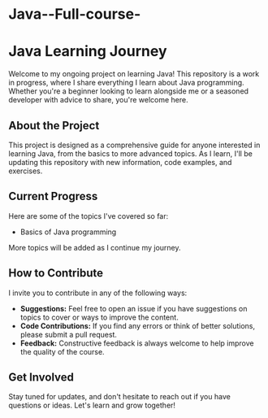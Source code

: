 # Java--Full-course-

# Java Learning Journey

Welcome to my ongoing project on learning Java! This repository is a work in progress, where I share everything I learn about Java programming. Whether you're a beginner looking to learn alongside me or a seasoned developer with advice to share, you're welcome here.

## About the Project

This project is designed as a comprehensive guide for anyone interested in learning Java, from the basics to more advanced topics. As I learn, I'll be updating this repository with new information, code examples, and exercises.

## Current Progress

Here are some of the topics I've covered so far:

- Basics of Java programming


More topics will be added as I continue my journey.

## How to Contribute

I invite you to contribute in any of the following ways:

- **Suggestions:** Feel free to open an issue if you have suggestions on topics to cover or ways to improve the content.
- **Code Contributions:** If you find any errors or think of better solutions, please submit a pull request.
- **Feedback:** Constructive feedback is always welcome to help improve the quality of the course.

## Get Involved

Stay tuned for updates, and don't hesitate to reach out if you have questions or ideas. Let's learn and grow together!

